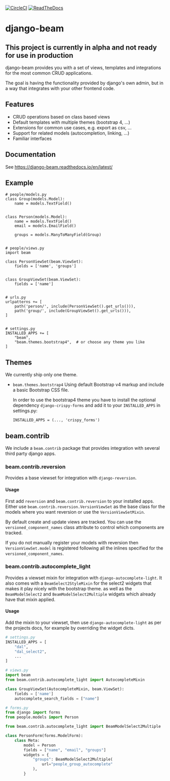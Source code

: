 [![CircleCI](https://circleci.com/gh/django-beam/django-beam.svg?style=svg)](https://circleci.com/gh/django-beam/django-beam)
[![ReadTheDocs](https://readthedocs.org/projects/django-beam/badge/)](https://django-beam.readthedocs.io/en/latest/)

# django-beam

## This project is currently in alpha and not ready for use in production

django-beam provides you with a set of views, templates and integrations for the most common CRUD
applications.

The goal is having the functionality provided by django's own admin, but in a way that integrates with your other frontend code.

## Features
- CRUD operations based on class based views
- Default templates with multiple themes (bootstrap 4, ...)
- Extensions for common use cases, e.g. export as csv, ...
- Support for related models (autocompletion, linking, ...)
- Familiar interfaces

## Documentation
See https://django-beam.readthedocs.io/en/latest/

## Example
```
# people/models.py
class Group(models.Model):
    name = models.TextField()


class Person(models.Model):
    name = models.TextField()
    email = models.EmailField()

    groups = models.ManyToManyField(Group)


# people/views.py
import beam

class PersonViewSet(beam.ViewSet):
    fields = ['name', 'groups']


class GroupViewSet(beam.ViewSet):
    fields = ['name']


# urls.py
urlpatterns += [
    path('person/', include(PersonViewSet().get_urls())),
    path('group/', include(GroupViewSet().get_urls())),
]


# settings.py
INSTALLED_APPS += [
    "beam",
    "beam.themes.bootstrap4",  # or choose any theme you like
]
```

## Themes
We currently ship only one theme.
* `beam.themes.bootstrap4`
  Using default Bootstrap v4 markup and include a basic Bootstrap CSS file.

  In order to use the bootstrap4 theme you have to install the optional dependency
  `django-crispy-forms` and add it to your `INSTALLED_APPS` in settings.py:
  ```
  INSTALLED_APPS = (..., 'crispy_forms')
  ```


## beam.contrib

We include a `beam.contrib` package that provides integration with several third party django apps.

### beam.contrib.reversion

Provides a base viewset for integration with `django-reversion`.

#### Usage
First add `reversion` and `beam.contrib.reversion` to your installed apps.
Either use `beam.contrib.reversion.VersionViewSet` as the base class for the 
models where you want reversion or use the `VersionViewSetMixin`.

By default create and update views are tracked. You can use the `versioned_component_names` 
class attribute to control which components are tracked.

If you do not manually register your models with reversion then `VersionViewSet.model` is registered
following all the inlines specified for the `versioned_component_names`.

### beam.contrib.autocomplete_light

Provides a viewset mixin for integration with `django-autocomplete-light`.
It also comes with a `BeamSelect2StyleMixin` for the select2 widgets that makes it play nicely with the bootstrap theme.
as well as the `BeamModelSelect2` and `BeamModelSelect2Multiple` widgets which already have that
mixin applied.

#### Usage

Add the mixin to your viewset, then use `django-autocomplete-light` as per the projects docs, for
example by overriding the widget dicts.

```python
# settings.py
INSTALLED_APPS = [
    "dal",
    "dal_select2",
    ...
]

# views.py
import beam
from beam.contrib.autocomplete_light import AutocompleteMixin

class GroupViewSet(AutocompleteMixin, beam.ViewSet):
    fields = ['name']
    autocomplete_search_fields = ["name"]

# forms.py
from django import forms
from people.models import Person

from beam.contrib.autocomplete_light import BeamModelSelect2Multiple

class PersonForm(forms.ModelForm):
    class Meta:
        model = Person
        fields = ["name", "email", "groups"]
        widgets = {
            "groups": BeamModelSelect2Multiple(
                url="people_group_autocomplete"
            ),
        }
```

